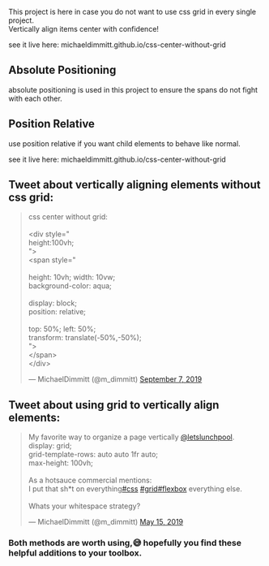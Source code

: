 This project is here in case you do not want to use css grid in every single project.
<br/>Vertically align items center with confidence! 

see it live here: michaeldimmitt.github.io/css-center-without-grid

## Absolute Positioning
absolute positioning is used in this project to ensure the spans do not fight with each other.

## Position Relative 
use position relative if you want child elements to behave like normal.

see it live here: michaeldimmitt.github.io/css-center-without-grid

## Tweet about vertically aligning elements without css grid:
<blockquote class="twitter-tweet"><p lang="en" dir="ltr">css center without grid:<br><br>&lt;div style=&quot;<br> height:100vh;<br>&quot;&gt;<br> &lt;span style=&quot;<br><br> height: 10vh; width: 10vw;<br> background-color: aqua;<br><br> display: block;<br> position: relative;<br><br> top: 50%; left: 50%;<br> transform: translate(-50%,-50%);<br> &quot;&gt;<br> &lt;/span&gt;<br>&lt;/div&gt;</p>&mdash; MichaelDimmitt (@m_dimmitt) <a href="https://twitter.com/m_dimmitt/status/1170482356022587392?ref_src=twsrc%5Etfw">September 7, 2019</a></blockquote>

## Tweet about using grid to vertically align elements:
<blockquote class="twitter-tweet"><p lang="en" dir="ltr">My favorite way to organize a page vertically <a href="https://twitter.com/letslunchpool?ref_src=twsrc%5Etfw">@letslunchpool</a>.<br>display: grid;<br> grid-template-rows: auto auto 1fr auto;<br> max-height: 100vh;<br><br>As a hotsauce commercial mentions: <br>I put that sh*t on everything<a href="https://twitter.com/hashtag/css?src=hash&amp;ref_src=twsrc%5Etfw">#css</a> <a href="https://twitter.com/hashtag/grid?src=hash&amp;ref_src=twsrc%5Etfw">#grid</a><a href="https://twitter.com/hashtag/flexbox?src=hash&amp;ref_src=twsrc%5Etfw">#flexbox</a> everything else.<br><br>Whats your whitespace strategy?</p>&mdash; MichaelDimmitt (@m_dimmitt) <a href="https://twitter.com/m_dimmitt/status/1128755349278855169?ref_src=twsrc%5Etfw">May 15, 2019</a></blockquote>

### Both methods are worth using,😅 hopefully you find these helpful additions to your toolbox.
